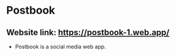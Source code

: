 # Postbook

## Website link: https://postbook-1.web.app/

<ul>
<li>Postbook is a social media web app.</li>
</ul>